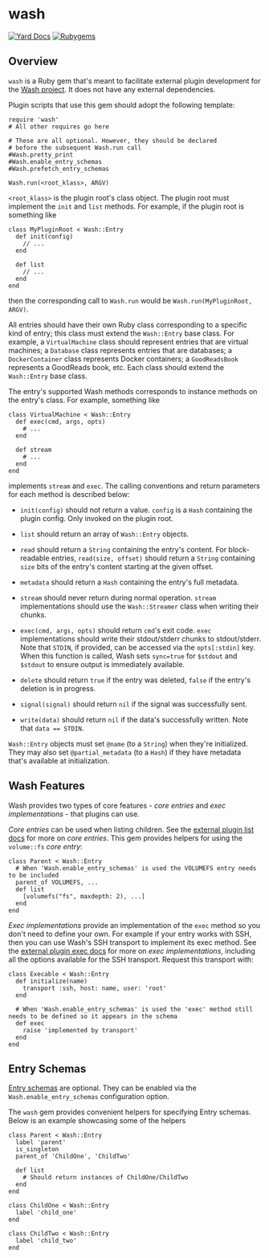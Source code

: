# wash

[![Yard Docs](http://img.shields.io/badge/yard-docs-blue.svg)](https://rubydoc.info/github/puppetlabs/wash-ruby)
[![Rubygems](http://img.shields.io/badge/ruby-gems-red.svg)](https://rubygems.org/gems/wash)

## Overview
`wash` is a Ruby gem that's meant to facilitate external plugin development for the [Wash project](https://puppetlabs.github.io/wash/). It does not have any external dependencies.

Plugin scripts that use this gem should adopt the following template:

```
require 'wash'
# All other requires go here

# These are all optional. However, they should be declared
# before the subsequent Wash.run call
#Wash.pretty_print
#Wash.enable_entry_schemas
#Wash.prefetch_entry_schemas

Wash.run(<root_klass>, ARGV)
```

`<root_klass>` is the plugin root's class object. The plugin root must implement the `init` and `list` methods. For example, if the plugin root is something like

```
class MyPluginRoot < Wash::Entry
  def init(config)
    // ...
  end
  
  def list
    // ...
  end
end
```

then the corresponding call to `Wash.run` would be `Wash.run(MyPluginRoot, ARGV)`.

All entries should have their own Ruby class corresponding to a specific kind of entry; this class must extend the `Wash::Entry` base class. For example, a `VirtualMachine` class should represent entries that are virtual machines; a `Database` class represents entries that are databases; a `DockerContainer` class represents Docker containers; a `GoodReadsBook` represents a GoodReads book, etc. Each class should extend the `Wash::Entry` base class.

The entry's supported Wash methods corresponds to instance methods on the entry's class. For example, something like

```
class VirtualMachine < Wash::Entry
  def exec(cmd, args, opts)
    # ...
  end
  
  def stream
    # ...
  end
end
```

implements `stream` and `exec`. The calling conventions and return parameters for each method is described below:

* `init(config)` should not return a value. `config` is a `Hash` containing the plugin config. Only invoked on the plugin root.

* `list` should return an array of `Wash::Entry` objects.

* `read` should return a `String` containing the entry's content. For block-readable entries, `read(size, offset)` should return a `String` containing `size` bits of the entry's content starting at the given offset.

* `metadata` should return a `Hash` containing the entry's full metadata.

* `stream` should never return during normal operation. `stream` implementations should use the `Wash::Streamer` class when writing their chunks.

* `exec(cmd, args, opts)` should return `cmd`'s exit code. `exec` implementations should write their stdout/stderr chunks to stdout/stderr. Note that `STDIN`, if provided, can be accessed via the `opts[:stdin]` key. When this function is called, Wash sets `sync=true` for `$stdout` and `$stdout` to ensure output is immediately available.

* `delete` should return `true` if the entry was deleted, `false` if the entry's deletion is in progress.

* `signal(signal)` should return `nil` if the signal was successfully sent.

* `write(data)` should return `nil` if the data's successfully written. Note that `data == STDIN`.

`Wash::Entry` objects must set `@name` (to a `String`) when they're initialized. They may also set `@partial_metadata` (to a `Hash`) if they have metadata that's available at initialization.

## Wash Features
Wash provides two types of core features - _core entries_ and _exec implementations_ - that plugins can use.

_Core entries_ can be used when listing children. See the [external plugin list docs](https://puppetlabs.github.io/wash/docs/external-plugins#list) for more on _core entries_. This gem provides helpers for using the `volume::fs` _core entry_:
```
class Parent < Wash::Entry
  # When 'Wash.enable_entry_schemas' is used the VOLUMEFS entry needs to be included
  parent_of VOLUMEFS, ...
  def list
    [volumefs("fs", maxdepth: 2), ...]
  end
end
```

_Exec implementations_ provide an implementation of the `exec` method so you don't need to define your own. For example if your entry works with SSH, then you can use Wash's SSH transport to implement its exec method. See the [external plugin exec docs](https://puppetlabs.github.io/wash/docs/external-plugins#exec) for more on _exec implementations_, including all the options available for the SSH transport. Request this transport with:
```
class Execable < Wash::Entry
  def initialize(name)
    transport :ssh, host: name, user: 'root'
  end

  # When 'Wash.enable_entry_schemas' is used the 'exec' method still needs to be defined so it appears in the schema
  def exec
    raise 'implemented by transport'
  end
end
```

## Entry Schemas
[Entry schemas](https://puppetlabs.github.io/wash/docs/external-plugins#entry-schemas) are optional. They can be enabled via the `Wash.enable_entry_schemas` configuration option.

The `wash` gem provides convenient helpers for specifying Entry schemas. Below is an example showcasing some of the helpers

```
class Parent < Wash::Entry
  label 'parent'
  is_singleton
  parent_of 'ChildOne', 'ChildTwo'
  
  def list
    # Should return instances of ChildOne/ChildTwo
  end
end

class ChildOne < Wash::Entry
  label 'child_one'
end

class ChildTwo < Wash::Entry
  label 'child_two'
end
```
